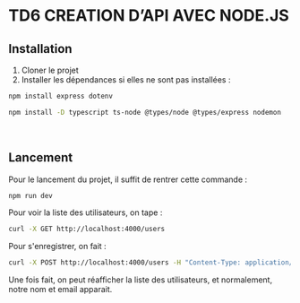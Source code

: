 <h1>TD6 CREATION D’API AVEC NODE.JS</h1>

## Installation
1. Cloner le projet
2. Installer les dépendances si elles ne sont pas installées :
```bash
npm install express dotenv
```
```bash
npm install -D typescript ts-node @types/node @types/express nodemon
```
<br>

## Lancement 
Pour le lancement du projet, il suffit de rentrer cette commande : 
```bash
npm run dev
```
Pour voir la liste des utilisateurs, on tape : 
```bash
curl -X GET http://localhost:4000/users
```
Pour s'enregistrer, on fait : 
```bash
curl -X POST http://localhost:4000/users -H "Content-Type: application/json" -d '{"name": "nom", "email": "nom@example.com"}'
```
Une fois fait, on peut réafficher la liste des utilisateurs, et normalement, notre nom et email apparait. 
